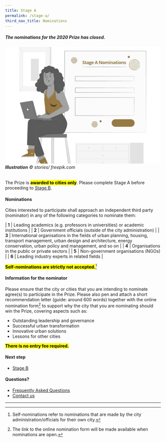 ```yaml
---
title: Stage A
permalink: /stage-a/
third_nav_title: Nominations
---
```


##### The nominations for the 2020 Prize has closed.

###### ![Stage A Nominations](/images/stage-a-nominations.jpg/)**Illustration** © stories/ freepik.com

The Prize is **<mark>awarded to cities only</mark>**. Please complete Stage A before proceeding to [Stage B](/stage-b/).

#### **Nominations**

Cities interested to participate shall approach an independent third party (nominator) in any of the following categories to nominate them:

| **1** |  Leading academics (e.g. professors in universities) or academic institutions |
| **2** |  Government officials (outside of the city administration) |
| **3** |  International organisations in the fields of urban planning, housing, transport management, urban design and architecture, energy conservation, urban policy and management, and so on |
| **4** |  Organisations in the public or private sectors |
| **5** |  Non-government organisations (NGOs) |
| **6** |  Leading industry experts in related fields |

**<mark>Self-nominations are strictly not accepted.</mark>**[^1]

#### **Information for the nominator**

Please ensure that the city or cities that you are intending to nominate agree(s) to participate in the Prize. Please also pen and attach a short recommendation letter (guide: around 600 words) together with the online nomination form[^2] to support why the city that you are nominating should win the Prize, covering aspects such as: 

- Outstanding leadership and governance
- Successful urban transformation
- Innovative urban solutions
- Lessons for other cities

**<mark>There is no entry fee required.</mark>**

#### **Next step**

- [Stage B](/stage-b/)

#### **Questions?**

- [Frequently Asked Questions](/faq/) 
- [Contact us](/feedback/)

---

[^1]: Self-nominations refer to nominations that are made by the city administration/officials for their own city. 
[^2]: The link to the online nomination form will be made available when nominations are open.
